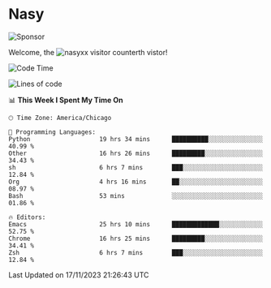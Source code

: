 # Nasy

<!--
<p align="center">
<img height="200" src="https://github-readme-stats.vercel.app/api?username=nasyxx&count_private=true&show_icons=true&theme=dracula&include_all_commits=true"/>
<img height="200" src="https://github-readme-stats.vercel.app/api/top-langs/?username=nasyxx&theme=dracula&hide=html,jupyter+notebook&count_private=true&show_icons=true"/>
</p>

  
----------------
-->

![Sponsor](https://img.shields.io/static/v1.svg?label=Sponsor&message=%E2%9D%A4&logo=GitHub&style=flat&color=pink)
 
Welcome, the ![nasyxx visitor counter](https://count.getloli.com/get/@nasyxx?theme=rule34)th vistor!
 
<!--START_SECTION:waka-->
![Code Time](http://img.shields.io/badge/Code%20Time-3%2C966%20hrs%2037%20mins-blue)

![Lines of code](https://img.shields.io/badge/From%20Hello%20World%20I%27ve%20Written-6.3%20million%20lines%20of%20code-blue)

📊 **This Week I Spent My Time On** 

```text
🕑︎ Time Zone: America/Chicago

💬 Programming Languages: 
Python                   19 hrs 34 mins      ██████████░░░░░░░░░░░░░░░   40.99 % 
Other                    16 hrs 26 mins      █████████░░░░░░░░░░░░░░░░   34.43 % 
sh                       6 hrs 7 mins        ███░░░░░░░░░░░░░░░░░░░░░░   12.84 % 
Org                      4 hrs 16 mins       ██░░░░░░░░░░░░░░░░░░░░░░░   08.97 % 
Bash                     53 mins             ░░░░░░░░░░░░░░░░░░░░░░░░░   01.86 % 

🔥 Editors: 
Emacs                    25 hrs 10 mins      █████████████░░░░░░░░░░░░   52.75 % 
Chrome                   16 hrs 25 mins      █████████░░░░░░░░░░░░░░░░   34.41 % 
Zsh                      6 hrs 7 mins        ███░░░░░░░░░░░░░░░░░░░░░░   12.84 % 
```


 Last Updated on 17/11/2023 21:26:43 UTC
<!--END_SECTION:waka-->

<!-- ![visitors](https://visitor-badge.laobi.icu/badge?page_id=nasyxx.nasyxx) -->
